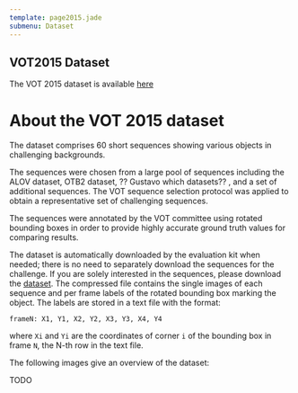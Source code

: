```yaml
---
template: page2015.jade
submenu: Dataset
---
```


## VOT2015 Dataset

The VOT 2015 dataset is available [here](http://box.vicos.si/vot/vot2015.zip)

# About the VOT 2015 dataset
The dataset comprises 60 short sequences showing various objects in 
challenging backgrounds. 

The sequences were chosen from a large pool of sequences including the 
ALOV dataset, OTB2 dataset, ?? Gustavo which datasets?? , and a set of 
additional sequences. The VOT sequence selection protocol was applied 
to obtain a representative set of challenging sequences.

The sequences were annotated by the VOT committee using rotated bounding 
boxes in order to provide highly accurate ground truth values for 
comparing results.

The dataset is automatically downloaded by the evaluation kit when needed;
there is no need to separately download the sequences 
for the challenge. If you are solely interested in the sequences, please 
download the [dataset](http://box.vicos.si/vot/vot2015.zip). 
The compressed file contains the single images of each sequence and per 
frame labels of the rotated bounding box marking the object. The labels 
are stored in a text file with the format:

	frameN: X1, Y1, X2, Y2, X3, Y3, X4, Y4
	
where `Xi` and `Yi` are the coordinates of corner `i` of the bounding box in 
frame `N`, the N-th row in the text file.

The following images give an overview of the dataset:

TODO
